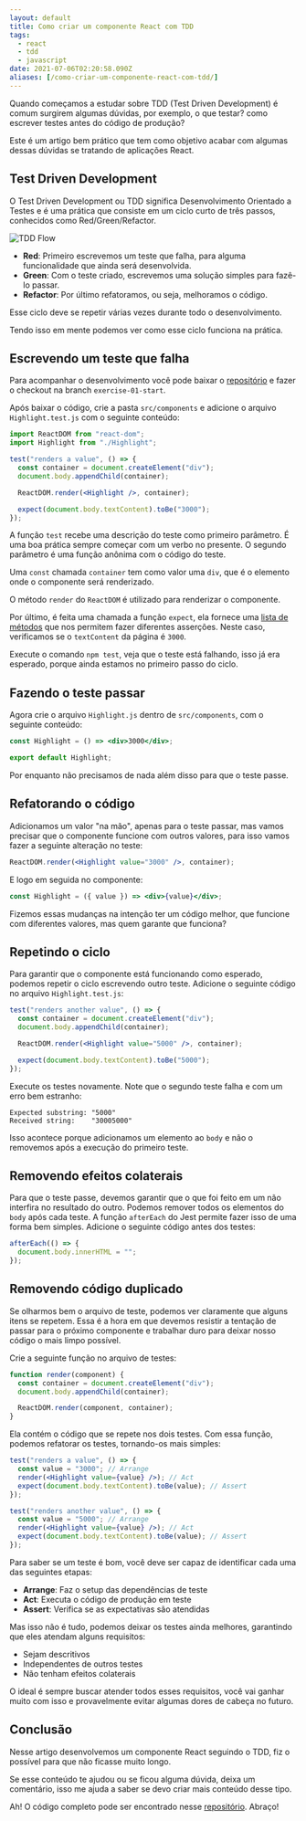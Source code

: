 ```yaml
---
layout: default
title: Como criar um componente React com TDD
tags:
  - react
  - tdd
  - javascript
date: 2021-07-06T02:20:58.090Z
aliases: [/como-criar-um-componente-react-com-tdd/]
---
```

Quando começamos a estudar sobre TDD (Test Driven Development) é comum surgirem algumas dúvidas, por exemplo, o que testar? como escrever testes antes do código de produção?

Este é um artigo bem prático que tem como objetivo acabar com algumas dessas dúvidas se tratando de aplicações React.

## Test Driven Development

O Test Driven Development ou TDD significa Desenvolvimento Orientado a Testes e é uma prática que consiste em um ciclo curto de três passos, conhecidos como Red/Green/Refactor.

![TDD Flow](https://miro.medium.com/max/475/1*5IFu-XBsbzobAK3UxIOq4Q.png)

- **Red**: Primeiro escrevemos um teste que falha, para alguma funcionalidade que ainda será desenvolvida.
- **Green**: Com o teste criado, escrevemos uma solução simples para fazê-lo passar.
- **Refactor**: Por último refatoramos, ou seja, melhoramos o código.

Esse ciclo deve se repetir várias vezes durante todo o desenvolvimento.

Tendo isso em mente podemos ver como esse ciclo funciona na prática.

## Escrevendo um teste que falha

Para acompanhar o desenvolvimento você pode baixar o [repositório](https://github.com/felipecesr/react-com-tdd-na-pratica/tree/master) e fazer o checkout na branch `exercise-01-start`.

Após baixar o código, crie a pasta `src/components` e adicione o arquivo `Highlight.test.js` com o seguinte conteúdo:

```jsx
import ReactDOM from "react-dom";
import Highlight from "./Highlight";

test("renders a value", () => {
  const container = document.createElement("div");
  document.body.appendChild(container);

  ReactDOM.render(<Highlight />, container);

  expect(document.body.textContent).toBe("3000");
});
```

A função `test` recebe uma descrição do teste como primeiro parâmetro. É uma boa prática sempre começar com um verbo no presente. O segundo parâmetro é uma função anônima com o código do teste.

Uma `const` chamada `container` tem como valor uma `div`, que é o elemento onde o componente será renderizado.

O método `render` do `ReactDOM` é utilizado para renderizar o componente.

Por último, é feita uma chamada a função `expect`, ela fornece uma [lista de métodos](https://jestjs.io/docs/expect#methods) que nos permitem fazer diferentes asserções. Neste caso, verificamos se o `textContent` da página é `3000`.

Execute o comando `npm test`, veja que o teste está falhando, isso já era esperado, porque ainda estamos no primeiro passo do ciclo.

## Fazendo o teste passar

Agora crie o arquivo `Highlight.js` dentro de `src/components`, com o seguinte conteúdo:

```jsx
const Highlight = () => <div>3000</div>;

export default Highlight;
```

Por enquanto não precisamos de nada além disso para que o teste passe.

## Refatorando o código

Adicionamos um valor "na mão", apenas para o teste passar, mas vamos precisar que o componente funcione com outros valores, para isso vamos fazer a seguinte alteração no teste:

```jsx
ReactDOM.render(<Highlight value="3000" />, container);
```

E logo em seguida no componente:

```jsx
const Highlight = ({ value }) => <div>{value}</div>;
```

Fizemos essas mudanças na intenção ter um código melhor, que funcione com diferentes valores, mas quem garante que funciona?

## Repetindo o ciclo

Para garantir que o componente está funcionando como esperado, podemos repetir o ciclo escrevendo outro teste. Adicione o seguinte código no arquivo `Highlight.test.js`:

```jsx
test("renders another value", () => {
  const container = document.createElement("div");
  document.body.appendChild(container);

  ReactDOM.render(<Highlight value="5000" />, container);

  expect(document.body.textContent).toBe("5000");
});
```

Execute os testes novamente. Note que o segundo teste falha e com um erro bem estranho:

```
Expected substring: "5000"
Received string:    "30005000"
```

Isso acontece porque adicionamos um elemento ao `body` e não o removemos após a execução do primeiro teste.

## Removendo efeitos colaterais

Para que o teste passe, devemos garantir que o que foi feito em um não interfira no resultado do outro. Podemos remover todos os elementos do `body` após cada teste. A função `afterEach` do Jest permite fazer isso de uma forma bem simples. Adicione o seguinte código antes dos testes:

```javascript
afterEach(() => {
  document.body.innerHTML = "";
});
```

## Removendo código duplicado

Se olharmos bem o arquivo de teste, podemos ver claramente que alguns itens se repetem. Essa é a hora em que devemos resistir a tentação de passar para o próximo componente e trabalhar duro para deixar nosso código o mais limpo possível.

Crie a seguinte função no arquivo de testes:

```javascript
function render(component) {
  const container = document.createElement("div");
  document.body.appendChild(container);

  ReactDOM.render(component, container);
}
```

Ela contém o código que se repete nos dois testes. Com essa função, podemos refatorar os testes, tornando-os mais simples:

```jsx
test("renders a value", () => {
  const value = "3000"; // Arrange
  render(<Highlight value={value} />); // Act
  expect(document.body.textContent).toBe(value); // Assert
});

test("renders another value", () => {
  const value = "5000"; // Arrange
  render(<Highlight value={value} />); // Act
  expect(document.body.textContent).toBe(value); // Assert
});
```

Para saber se um teste é bom, você deve ser capaz de identificar cada uma das seguintes etapas:

- **Arrange**: Faz o setup das dependências de teste
- **Act**: Executa o código de produção em teste
- **Assert**: Verifica se as expectativas são atendidas

Mas isso não é tudo, podemos deixar os testes ainda melhores, garantindo que eles atendam alguns requisitos:

- Sejam descritivos
- Independentes de outros testes
- Não tenham efeitos colaterais

O ideal é sempre buscar atender todos esses requisitos, você vai ganhar muito com isso e provavelmente evitar algumas dores de cabeça no futuro.

## Conclusão

Nesse artigo desenvolvemos um componente React seguindo o TDD, fiz o possível para que não ficasse muito longo.

Se esse conteúdo te ajudou ou se ficou alguma dúvida, deixa um comentário, isso me ajuda a saber se devo criar mais conteúdo desse tipo.

Ah! O código completo pode ser encontrado nesse [repositório](https://github.com/felipecesr/react-com-tdd-na-pratica/tree/exercise-01-end). Abraço!
